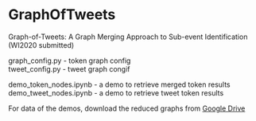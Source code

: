 # GraphOfTweets
Graph-of-Tweets: A Graph Merging Approach to Sub-event Identification (WI2020 submitted)  

graph_config.py - token graph config  
tweet_config.py - tweet graph congif  

demo_token_nodes.ipynb - a demo to retrieve merged token results  
demo_tweet_nodes.ipynb - a demo to retrieve tweet token results  

For data of the demos, download the reduced graphs from [Google Drive](https://drive.google.com/drive/folders/1MDLIXZee6cG3iiOqteyOMntKQAeQ0qmh?usp=sharing)
